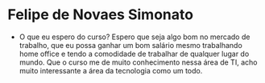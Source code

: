 # Felipe de Novaes Simonato

 - O que eu espero do curso?
 Espero que seja algo bom no mercado de trabalho, que eu possa ganhar um bom salário mesmo trabalhando home office e tendo a comodidade de trabalhar de qualquer lugar do mundo. Que o curso me de muito conhecimento nessa área de TI, acho muito interessante a área da tecnologia como um todo.  